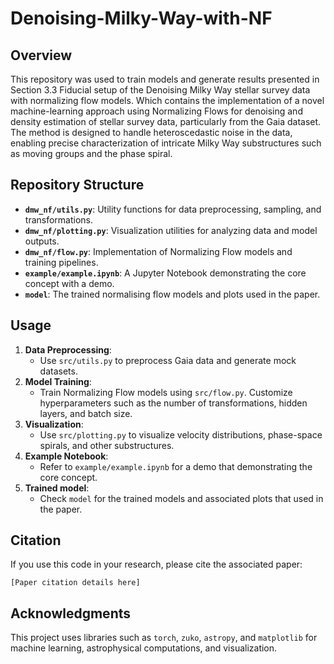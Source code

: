 # Denoising-Milky-Way-with-NF

## Overview
This repository was used to train models and generate results presented in Section 3.3 Fiducial setup of the Denoising Milky Way stellar survey data with normalizing flow models. Which contains the implementation of a novel machine-learning approach using Normalizing Flows for denoising and density estimation of stellar survey data, particularly from the Gaia dataset. The method is designed to handle heteroscedastic noise in the data, enabling precise characterization of intricate Milky Way substructures such as moving groups and the phase spiral.


## Repository Structure
- **`dmw_nf/utils.py`**: Utility functions for data preprocessing, sampling, and transformations.
- **`dmw_nf/plotting.py`**: Visualization utilities for analyzing data and model outputs.
- **`dmw_nf/flow.py`**: Implementation of Normalizing Flow models and training pipelines.
- **`example/example.ipynb`**: A Jupyter Notebook demonstrating the core concept with a demo.
- **`model`**: The trained normalising flow models and plots used in the paper.




## Usage
1. **Data Preprocessing**:
   - Use `src/utils.py` to preprocess Gaia data and generate mock datasets.
2. **Model Training**:
   - Train Normalizing Flow models using `src/flow.py`. Customize hyperparameters such as the number of transformations, hidden layers, and batch size.
3. **Visualization**:
   - Use `src/plotting.py` to visualize velocity distributions, phase-space spirals, and other substructures.
4. **Example Notebook**:
   - Refer to `example/example.ipynb` for a demo that demonstrating the core concept.
5. **Trained model**:
   - Check `model` for the trained models and associated plots that used in the paper.

## Citation
If you use this code in your research, please cite the associated paper:
```
[Paper citation details here]
```

## Acknowledgments
This project uses libraries such as `torch`, `zuko`, `astropy`, and `matplotlib` for machine learning, astrophysical computations, and visualization.